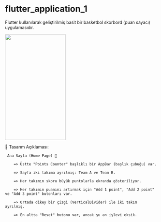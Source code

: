 # flutter_application_1

 Flutter kullanılarak geliştirilmiş basit bir basketbol skorbord (puan sayacı) uygulamasıdır.

<img src="https://github.com/user-attachments/assets/f8366436-d3c3-478c-aa19-d5e5333f1c32" width="200" height="350" />






📌 Tasarım Açıklaması:

     Ana Sayfa (Home Page) 🏀
     
        => Üstte "Points Counter" başlıklı bir AppBar (başlık çubuğu) var.
          
        => Sayfa iki takıma ayrılmış: Team A ve Team B.
          
        => Her takımın skoru büyük puntolarla ekranda gösteriliyor.
          
        => Her takımın puanını artırmak için "Add 1 point", "Add 2 point" ve "Add 3 point" butonları var.
          
        => Ortada dikey bir çizgi (VerticalDivider) ile iki takım ayrılmış.
          
        => En altta "Reset" butonu var, ancak şu an işlevi eksik.



